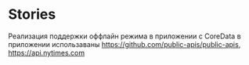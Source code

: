 # Stories
Реализация поддержки оффлайн режима в приложении 
с CoreData
в приложении использаваны https://github.com/public-apis/public-apis, https://api.nytimes.com


